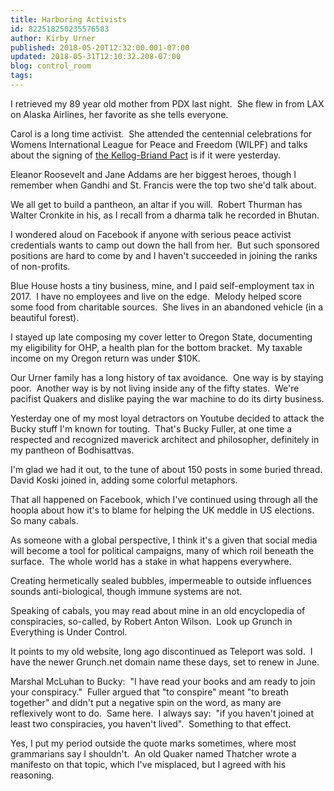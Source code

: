 ```yaml
---
title: Harboring Activists
id: 822518250235576583
author: Kirby Urner
published: 2018-05-20T12:32:00.001-07:00
updated: 2018-05-31T12:10:32.208-07:00
blog: control_room
tags: 
---
```


I retrieved my 89 year old mother from PDX last night.  She flew in from LAX on Alaska Airlines, her favorite as she tells everyone.

Carol is a long time activist.  She attended the centennial celebrations for Womens International League for Peace and Freedom (WILPF) and talks about the signing of [the Kellog-Briand Pact](http://controlroom.blogspot.com/2016/06/golden-rule-part-2.html) is if it were yesterday.

Eleanor Roosevelt and Jane Addams are her biggest heroes, though I remember when Gandhi and St. Francis were the top two she'd talk about.

We all get to build a pantheon, an altar if you will.  Robert Thurman has Walter Cronkite in his, as I recall from a dharma talk he recorded in Bhutan. 

I wondered aloud on Facebook if anyone with serious peace activist credentials wants to camp out down the hall from her.  But such sponsored positions are hard to come by and I haven't succeeded in joining the ranks of non-profits.

Blue House hosts a tiny business, mine, and I paid self-employment tax in 2017.  I have no employees and live on the edge.  Melody helped score some food from charitable sources.  She lives in an abandoned vehicle (in a beautiful forest).

I stayed up late composing my cover letter to Oregon State, documenting my eligibility for OHP, a health plan for the bottom bracket.  My taxable income on my Oregon return was under $10K.

Our Urner family has a long history of tax avoidance.  One way is by staying poor.  Another way is by not living inside any of the fifty states.  We're pacifist Quakers and dislike paying the war machine to do its dirty business.

Yesterday one of my most loyal detractors on Youtube decided to attack the Bucky stuff I'm known for touting.  That's Bucky Fuller, at one time a respected and recognized maverick architect and philosopher, definitely in my pantheon of Bodhisattvas.

I'm glad we had it out, to the tune of about 150 posts in some buried thread.  David Koski joined in, adding some colorful metaphors.

That all happened on Facebook, which I've continued using through all the hoopla about how it's to blame for helping the UK meddle in US elections.   So many cabals.

As someone with a global perspective, I think it's a given that social media will become a tool for political campaigns, many of which roil beneath the surface.  The whole world has a stake in what happens everywhere.

Creating hermetically sealed bubbles, impermeable to outside influences sounds anti-biological, though immune systems are not.

Speaking of cabals, you may read about mine in an old encyclopedia of conspiracies, so-called, by Robert Anton Wilson.  Look up Grunch in Everything is Under Control.

It points to my old website, long ago discontinued as Teleport was sold.  I have the newer Grunch.net domain name these days, set to renew in June.

Marshal McLuhan to Bucky:  "I have read your books and am ready to join your conspiracy."  Fuller argued that "to conspire" meant "to breath together" and didn't put a negative spin on the word, as many are reflexively wont to do.  Same here.  I always say:  "if you haven't joined at least two conspiracies, you haven't lived".  Something to that effect.

Yes, I put my period outside the quote marks sometimes, where most grammarians say I shouldn't.  An old Quaker named Thatcher wrote a manifesto on that topic, which I've misplaced, but I agreed with his reasoning.